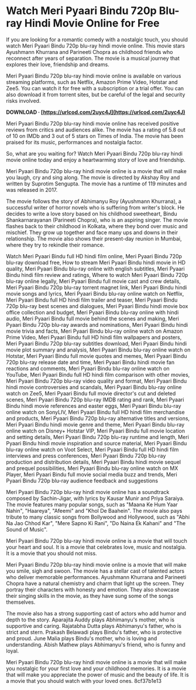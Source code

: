 # Watch Meri Pyaari Bindu 720p Blu-ray Hindi Movie Online for Free
 
If you are looking for a romantic comedy with a nostalgic touch, you should watch Meri Pyaari Bindu 720p blu-ray hindi movie online. This movie stars Ayushmann Khurrana and Parineeti Chopra as childhood friends who reconnect after years of separation. The movie is a musical journey that explores their love, friendship and dreams.
 
Meri Pyaari Bindu 720p blu-ray hindi movie online is available on various streaming platforms, such as Netflix, Amazon Prime Video, Hotstar and Zee5. You can watch it for free with a subscription or a trial offer. You can also download it from torrent sites, but be careful of the legal and security risks involved.
 
**DOWNLOAD · [https://urlcod.com/2uyc4J](https://urlcod.com/2uyc4J)**


 
Meri Pyaari Bindu 720p blu-ray hindi movie online has received positive reviews from critics and audiences alike. The movie has a rating of 5.8 out of 10 on IMDb and 3 out of 5 stars on Times of India. The movie has been praised for its music, performances and nostalgia factor.
 
So, what are you waiting for? Watch Meri Pyaari Bindu 720p blu-ray hindi movie online today and enjoy a heartwarming story of love and friendship.
  
Meri Pyaari Bindu 720p blu-ray hindi movie online is a movie that will make you laugh, cry and sing along. The movie is directed by Akshay Roy and written by Suprotim Sengupta. The movie has a runtime of 119 minutes and was released in 2017.
 
The movie follows the story of Abhimanyu Roy (Ayushmann Khurrana), a successful writer of horror novels who is suffering from writer's block. He decides to write a love story based on his childhood sweetheart, Bindu Shankarnarayanan (Parineeti Chopra), who is an aspiring singer. The movie flashes back to their childhood in Kolkata, where they bond over music and mischief. They grow up together and face many ups and downs in their relationship. The movie also shows their present-day reunion in Mumbai, where they try to rekindle their romance.
 
Watch Meri Pyaari Bindu full HD hindi film online,  Meri Pyaari Bindu 720p blu-ray download free,  How to stream Meri Pyaari Bindu hindi movie in HD quality,  Meri Pyaari Bindu blu-ray online with english subtitles,  Meri Pyaari Bindu hindi film review and ratings,  Where to watch Meri Pyaari Bindu 720p blu-ray online legally,  Meri Pyaari Bindu full movie cast and crew details,  Meri Pyaari Bindu 720p blu-ray torrent magnet link,  Meri Pyaari Bindu hindi movie songs and lyrics,  Meri Pyaari Bindu blu-ray online watch on Netflix,  Meri Pyaari Bindu full HD hindi film trailer and teaser,  Meri Pyaari Bindu 720p blu-ray best scenes and dialogues,  Meri Pyaari Bindu hindi movie box office collection and budget,  Meri Pyaari Bindu blu-ray online with hindi audio,  Meri Pyaari Bindu full movie behind the scenes and making,  Meri Pyaari Bindu 720p blu-ray awards and nominations,  Meri Pyaari Bindu hindi movie trivia and facts,  Meri Pyaari Bindu blu-ray online watch on Amazon Prime Video,  Meri Pyaari Bindu full HD hindi film wallpapers and posters,  Meri Pyaari Bindu 720p blu-ray subtitles download,  Meri Pyaari Bindu hindi movie plot summary and analysis,  Meri Pyaari Bindu blu-ray online watch on Hotstar,  Meri Pyaari Bindu full movie quotes and memes,  Meri Pyaari Bindu 720p blu-ray release date and time,  Meri Pyaari Bindu hindi movie fan reactions and comments,  Meri Pyaari Bindu blu-ray online watch on YouTube,  Meri Pyaari Bindu full HD hindi film comparison with other movies,  Meri Pyaari Bindu 720p blu-ray video quality and format,  Meri Pyaari Bindu hindi movie controversies and scandals,  Meri Pyaari Bindu blu-ray online watch on Zee5,  Meri Pyaari Bindu full movie director's cut and deleted scenes,  Meri Pyaari Bindu 720p blu-ray IMDB rating and rank,  Meri Pyaari Bindu hindi movie references and easter eggs,  Meri Pyaari Bindu blu-ray online watch on SonyLIV,  Meri Pyaari Bindu full HD hindi film merchandise and products,  Meri Pyaari Bindu 720p blu-ray alternative titles and versions,  Meri Pyaari Bindu hindi movie genre and theme,  Meri Pyaari Bindu blu-ray online watch on Disney+ Hotstar VIP,  Meri Pyaari Bindu full movie location and setting details,  Meri Pyaari Bindu 720p blu-ray runtime and length,  Meri Pyaari Bindu hindi movie inspiration and source material,  Meri Pyaari Bindu blu-ray online watch on Voot Select,  Meri Pyaari Bindu full HD hindi film interviews and press conferences,  Meri Pyaari Bindu 720p blu-ray production and distribution details,  Meri Pyaari Bindu hindi movie sequel and prequel possibilities,  Meri Pyaari Bindu blu-ray online watch on MX Player,  Meri Pyaari Bindu full movie social media buzz and trends,  Meri Pyaari Bindu 720p blu-ray audience feedback and suggestions
 
Meri Pyaari Bindu 720p blu-ray hindi movie online has a soundtrack composed by Sachin-Jigar, with lyrics by Kausar Munir and Priya Saraiya. The movie features many popular songs, such as "Maana Ke Hum Yaar Nahin", "Haareya", "Afeemi" and "Khol De Baahein". The movie also pays tribute to many classic songs from Bollywood and Hollywood, such as "Abhi Na Jao Chhod Kar", "Mere Sapno Ki Rani", "Do Naina Ek Kahani" and "The Sound of Music".
 
Meri Pyaari Bindu 720p blu-ray hindi movie online is a movie that will touch your heart and soul. It is a movie that celebrates love, music and nostalgia. It is a movie that you should not miss.
  
Meri Pyaari Bindu 720p blu-ray hindi movie online is a movie that will make you smile, sigh and swoon. The movie has a stellar cast of talented actors who deliver memorable performances. Ayushmann Khurrana and Parineeti Chopra have a natural chemistry and charm that light up the screen. They portray their characters with honesty and emotion. They also showcase their singing skills in the movie, as they have sung some of the songs themselves.
 
The movie also has a strong supporting cast of actors who add humor and depth to the story. Aparajita Auddy plays Abhimanyu's mother, who is supportive and caring. Rajatabha Dutta plays Abhimanyu's father, who is strict and stern. Prakash Belawadi plays Bindu's father, who is protective and proud. June Malia plays Bindu's mother, who is loving and understanding. Abish Mathew plays Abhimanyu's friend, who is funny and loyal.
 
Meri Pyaari Bindu 720p blu-ray hindi movie online is a movie that will make you nostalgic for your first love and your childhood memories. It is a movie that will make you appreciate the power of music and the beauty of life. It is a movie that you should watch with your loved ones.
 8cf37b1e13
 
